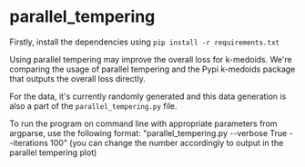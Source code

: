 # parallel_tempering

Firstly, install the dependencies using `pip install -r requirements.txt`

Using parallel tempering may improve the overall loss for k-medoids. We're comparing the usage of parallel tempering and the Pypi k-medoids package that outputs the overall loss directly.

For the data, it's currently randomly generated and this data generation is also a part of the `parallel_tempering.py` file.

To run the program on command line with appropriate parameters from argparse, use the following format:
"parallel_tempering.py --verbose True --iterations 100" (you can change the number accordingly to output in the parallel tempering plot)
